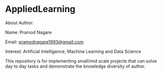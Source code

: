 # AppliedLearning

About Author:

Name: Pramod Nagare

Email: pramodnagare1993@gmail.com

Interest: Artificial Intelligence, Machine Learning and Data Science


This repository is for implementing small/mid scale projects that can solve day to day tasks and demonstrate the knowledge diversity of author.
